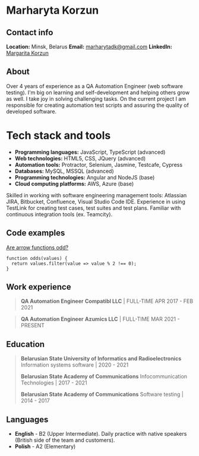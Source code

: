 # Marharyta Korzun

## Contact info
**Location:** Minsk, Belarus
**Email:** marharytadk@gmail.com 
**LinkedIn:** [Margarita Korzun](https://www.linkedin.com/in/margarita-korzun/)

## About
Over 4 years of experience as a QA Automation Engineer (web software testing). I'm big on learning and self-development and helping others grow as well. I take joy in solving challenging tasks.
On the current project I am responsible for creating automation test scripts and assuring the quality of developed software.

# Tech stack and tools

 - **Programming languages:** JavaScript, TypeScript (advanced)
 - **Web technologies:** HTML5, CSS, JQuery (advanced)
 - **Automation tools:** Protractor, Selenium, Jasmine, Testcafe, Cypress
 - **Databases:** MySQL, MSSQL (advanced)
 - **Programming technologies:** Angular and NodeJS (base)
 - **Cloud computing platforms:** AWS, Azure (base)

  Skilled in working with software engineering management tools: Atlassian JIRA, Bitbucket, Confluence,
   Visual Studio Code IDE. Experience in using TestLink for creating test cases, test suites and
   test plans. Familiar with continuous integration tools (ex. Teamcity).

## Code examples
[Are arrow functions odd?](https://www.codewars.com/kata/559f80b87fa8512e3e0000f5)

```
function odds(values) {
  return values.filter(value => value % 2 !== 0);
}
```

## Work experience

> **QA Automation Engineer**
> **Compatibl  LLC** |  FULL-TIME
APR 2017 - FEB 2021

> **QA Automation Engineer**
> **Azumics  LLC** |  FULL-TIME
MAR 2021 - PRESENT

## Education

> **Belarusian State University of Informatics and Radioelectronics** 
> Information systems software  |  2020 - 2021
> 
> **Belarusian State Academy of Communications**
Infocommunication Technologies  |  2017 - 2021
> 
> **Belarusian State Academy of Communications**
> Software testing  |  2014 - 2017

## Languages

-   **English** - B2 (Upper Intermediate). Daily practice with native speakers (British side of the team and customers).
-   **Polish** - A2 (Elementary)
